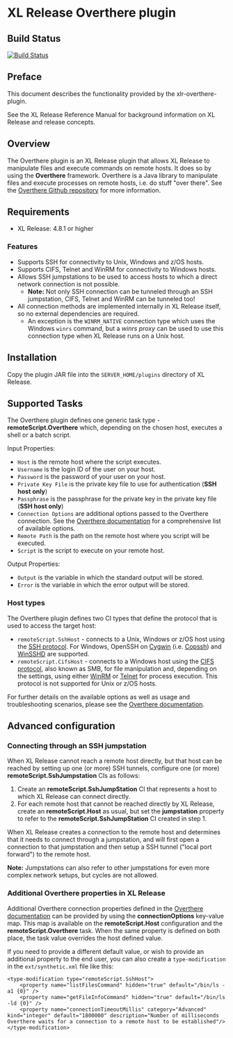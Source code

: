 # XL Release Overthere plugin

## Build Status

[![Build Status](https://travis-ci.org/xebialabs-community/xlr-overthere-plugin.svg?branch=master)](https://travis-ci.org/xebialabs-community/xlr-overthere-plugin)

## Preface

This document describes the functionality provided by the xlr-overthere-plugin.

See the XL Release Reference Manual for background information on XL Release and release concepts.

## Overview

The Overthere plugin is an XL Release plugin that allows XL Release to manipulate files and execute commands on remote hosts. It does so by using the **Overthere** framework. Overthere is a Java library to manipulate files and execute processes on remote hosts, i.e. do stuff "over there". See the [Overthere Github repository](https://github.com/xebialabs/overthere) for more information.

## Requirements

* XL Release: 4.8.1 or higher

### Features ###

* Supports SSH for connectivity to Unix, Windows and z/OS hosts.
* Supports CIFS, Telnet and WinRM for connectivity to Windows hosts.
* Allows SSH jumpstations to be used to access hosts to which a direct network connection is not possible.
	* **Note:** Not only SSH connection can be tunneled through an SSH jumpstation, CIFS, Telnet and WinRM can be tunneled too!
* All connection methods are implemented internally in XL Release itself, so no external dependencies are required.
	* An exception is the `WINRM_NATIVE` connection type which uses the Windows `winrs` command, but a _winrs proxy_ can be used to use this connection type when XL Release runs on a Unix host.

## Installation

Copy the plugin JAR file into the `SERVER_HOME/plugins` directory of XL Release.

## Supported Tasks

The Overthere plugin defines one generic task type - **remoteScript.Overthere** which, depending on the chosen host, executes a shell or a batch script.

Input Properties:

* `Host` is the remote host where the script executes.
* `Username` is the login ID of the user on your host.
* `Password` is the password of your user on your host.
* `Private Key File` is the private key file to use for authentication (**SSH host only**)
* `Passphrase` is the passphrase for the private key in the private key file (**SSH host only**)
* `Connection Options` are additional options passed to the Overthere connection. See the [Overthere documentation](https://github.com/xebialabs/overthere#common_connection_options) for a comprehensive list of available options.
* `Remote Path` is the path on the remote host where you script will be executed.
* `Script` is the script to execute on your remote host.

Output Properties:

* `Output` is the variable in which the standard output will be stored.
* `Error` is the variable in which the error output will be stored.

### Host types ###

The Overthere plugin defines two CI types that define the protocol that is used to access the target host:

* `remoteScript.SshHost` - connects to a Unix, Windows or z/OS host using the [SSH protocol](http://en.wikipedia.org/wiki/Secure_Shell). For Windows, OpenSSH on [Cygwin](http://www.cygwin.com) (i.e. [Copssh](https://www.itefix.no/i2/copssh)) and [WinSSHD](http://www.bitvise.com/winsshd) are supported.
* `remoteScript.CifsHost` - connects to a Windows host using the [CIFS protocol](http://en.wikipedia.org/wiki/Server_Message_Block), also known as SMB, for file manipulation and, depending on the settings, using either [WinRM](http://en.wikipedia.org/wiki/WS-Management) or [Telnet](http://en.wikipedia.org/wiki/Telnet) for process execution. This protocol is not supported for Unix or z/OS hosts.

For further details on the available options as well as usage and troubleshooting scenarios, please see the [Overthere documentation](https://github.com/xebialabs/overthere#table-of-contents).

## Advanced configuration

### Connecting through an SSH jumpstation

When XL Release cannot reach a remote host directly, but that host can be reached by setting up one (or more) SSH tunnels, configure one (or more) **remoteScript.SshJumpstation** CIs as follows:

1. Create an **remoteScript.SshJumpStation** CI that represents a host to which XL Release can connect directly.
1. For each remote host that cannot be reached directly by XL Release, create an **remoteScript.Host** as usual, but set the **jumpstation** property to refer to the **remoteScript.SshJumpStation** CI created in step 1.

When XL Release creates a connection to the remote host and determines that it needs to connect through a jumpstation, and will first open a connection to that jumpstation and then setup a SSH tunnel ("local port forward") to the remote host.

**Note:** Jumpstations can also refer to other jumpstations for even more complex network setups, but cycles are not allowed.

### Additional Overthere properties in XL Release

Additional Overthere connection properties defined in the [Overthere documentation](https://github.com/xebialabs/overthere/blob/master/README.md) can be provided by using the **connectionOptions** key-value map.
This map is available on the **remoteScript.Host** configuration and the **remoteScript.Overthere** task. When the same property is defined on both place, the task value overrides the host defined value.

If you need to provide a different default value, or wish to provide an additional property to the end user, you can also create a `type-modification` in the `ext/synthetic.xml` file like this:

	<type-modification type="remoteScript.SshHost">
		<property name="listFilesCommand" hidden="true" default="/bin/ls -a1 {0}" />
		<property name="getFileInfoCommand" hidden="true" default="/bin/ls -ld {0}" />
		<property name="connectionTimeoutMillis" category="Advanced" kind="integer" default="1800000" description="Number of milliseconds Overthere waits for a connection to a remote host to be established"/>
	</type-modification>

